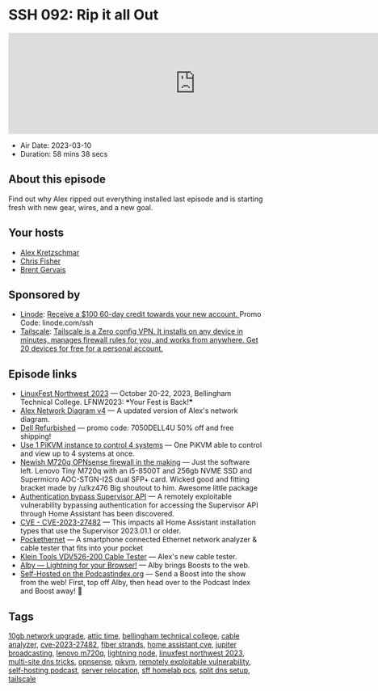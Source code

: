 # SSH 092: Rip it all Out

<iframe src="https://player.fireside.fm/v2/dUlrHQih+s4Kz-AjG?theme=dark" width="740" height="200" frameborder="0" scrolling="no"></iframe>

* Air Date: 2023-03-10
* Duration: 58 mins 38 secs

## About this episode

Find out why Alex ripped out everything installed last episode and is starting fresh with new gear, wires, and a new goal.

## Your hosts
* [Alex Kretzschmar](https://selfhosted.show/hosts/alexktz)
* [Chris Fisher](https://selfhosted.show/hosts/chrislas)
* [Brent Gervais](https://selfhosted.show/guests/brentgervais)

## Sponsored by

  * [Linode](https://linode.com/ssh): [Receive a $100 60-day credit towards your new account. ](https://linode.com/ssh) Promo Code: linode.com/ssh
  * [Tailscale](http://tailscale.com/selfhosted): [Tailscale is a Zero config VPN. It installs on any device in minutes, manages firewall rules for you, and works from anywhere. Get 20 devices for free for a personal account. ](http://tailscale.com/selfhosted)



## Episode links

  * [LinuxFest Northwest 2023](https://linuxfestnorthwest.org/ "LinuxFest Northwest 2023") — October 20-22, 2023, Bellingham Technical College. LFNW2023: ❝Your Fest is Back!❞
  * [Alex Network Diagram v4](https://gallery.ktz.cloud/#16769539672964/16777769168943 "Alex Network Diagram v4") — A updated version of Alex's network diagram. 
  * [Dell Refurbished](https://www.dellrefurbished.com/ "Dell Refurbished") — promo code: 7050DELL4U 50% off and free shipping!
  * [Use 1 PiKVM instance to control 4 systems](https://blog.ktz.me/use-1-pikvm-instance-to-control-4-systems/ "Use 1 PiKVM instance to control 4 systems") — One PiKVM able to control and view up to 4 systems at once.
  * [Newish M720q OPNsense firewall in the making](https://www.reddit.com/r/OPNsenseFirewall/comments/11g66wr/newish_m720q_opnsense_firewall_in_the_making/ "Newish M720q OPNsense firewall in the making") — Just the software left. Lenovo Tiny M720q with an i5-8500T and 256gb NVME SSD and Supermicro AOC-STGN-I2S dual SFP+ card. Wicked good and fitting bracket made by /u/kz476 Big shoutout to him. Awesome little package
  * [Authentication bypass Supervisor API](https://github.com/home-assistant/core/security/advisories/GHSA-2j8f-h4mr-qr25 "Authentication bypass Supervisor API") — A remotely exploitable vulnerability bypassing authentication for accessing the Supervisor API through Home Assistant has been discovered.
  * [CVE - CVE-2023-27482](https://cve.mitre.org/cgi-bin/cvename.cgi?name=CVE-2023-27482 "CVE - CVE-2023-27482") — This impacts all Home Assistant installation types that use the Supervisor 2023.01.1 or older. 
  * [Pockethernet](https://pockethernet.com/ "Pockethernet") — A smartphone connected Ethernet network analyzer & cable tester that fits into your pocket
  * [Klein Tools VDV526-200 Cable Tester](https://www.amazon.com/gp/product/B0925826M2?ie=UTF8&linkCode=sl1&tag=alexktz-20&linkId=50e51823f967a7d29759a99c3a0dc5aa&language=en_US&ref_=as_li_ss_tl&th=1 "Klein Tools VDV526-200 Cable Tester") — Alex's new cable tester.
  * [Alby — Lightning for your Browser!](https://getalby.com/ "Alby — Lightning for your Browser!") — Alby brings Boosts to the web.
  * [Self-Hosted on the Podcastindex.org](https://podcastindex.org/podcast/830124 "Self-Hosted on the Podcastindex.org") — Send a Boost into the show from the web! First, top off Alby, then head over to the Podcast Index and Boost away! 🥳



## Tags

[10gb network upgrade](https://selfhosted.show/tags/10gb%20network%20upgrade), [attic time](https://selfhosted.show/tags/attic%20time), [bellingham technical college](https://selfhosted.show/tags/bellingham%20technical%20college), [cable analyzer](https://selfhosted.show/tags/cable%20analyzer), [cve-2023-27482](https://selfhosted.show/tags/cve-2023-27482), [fiber strands](https://selfhosted.show/tags/fiber%20strands), [home assistant cve](https://selfhosted.show/tags/home%20assistant%20cve), [jupiter broadcasting](https://selfhosted.show/tags/jupiter%20broadcasting), [lenovo m720q](https://selfhosted.show/tags/lenovo%20m720q), [lightning node](https://selfhosted.show/tags/lightning%20node), [linuxfest northwest 2023](https://selfhosted.show/tags/linuxfest%20northwest%202023), [multi-site dns tricks](https://selfhosted.show/tags/multi-site%20dns%20tricks), [opnsense](https://selfhosted.show/tags/opnsense), [pikvm](https://selfhosted.show/tags/pikvm), [remotely exploitable vulnerability](https://selfhosted.show/tags/remotely%20exploitable%20vulnerability), [self-hosting podcast](https://selfhosted.show/tags/self-hosting%20podcast), [server relocation](https://selfhosted.show/tags/server%20relocation), [sff homelab pcs](https://selfhosted.show/tags/sff%20homelab%20pcs), [split dns setup](https://selfhosted.show/tags/split%20dns%20setup), [tailscale](https://selfhosted.show/tags/tailscale)